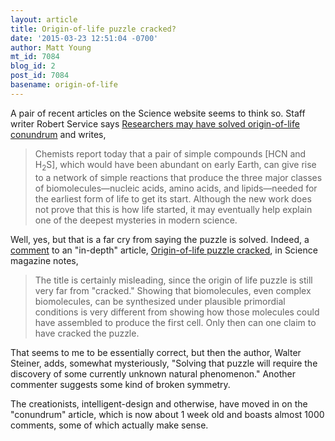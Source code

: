 ```yaml
---
layout: article
title: Origin-of-life puzzle cracked?
date: '2015-03-23 12:51:04 -0700'
author: Matt Young
mt_id: 7084
blog_id: 2
post_id: 7084
basename: origin-of-life
---
```

A pair of recent articles on the Science website seems to think so. Staff writer Robert Service says [Researchers may have solved origin-of-life conundrum](http://news.sciencemag.org/biology/2015/03/researchers-may-have-solved-origin-life-conundrum) and writes,


> Chemists report today that a pair of simple compounds \[HCN and H<sub>2</sub>S\], which would have been abundant on early Earth, can give rise to a network of simple reactions that produce the three major classes of biomolecules&mdash;nucleic acids, amino acids, and lipids&mdash;needed for the earliest form of life to get its start. Although the new work does not prove that this is how life started, it may eventually help explain one of the deepest mysteries in modern science.


Well, yes, but that is a far cry from saying the puzzle is solved. Indeed, a [comment](http://comments.sciencemag.org/content/10.1126/science.347.6228.1298) to an "in-depth" article, [Origin-of-life puzzle cracked](http://www.sciencemag.org/content/347/6228/1298.full), in Science magazine notes,


> The title is certainly misleading, since the origin of life puzzle is still very far from "cracked." Showing that biomolecules, even complex biomolecules, can be synthesized under plausible primordial conditions is very different from showing how those molecules could have assembled to produce the first cell. Only then can one claim to have cracked the puzzle.


That seems to me to be essentially correct, but then the author, Walter Steiner, adds, somewhat mysteriously, "Solving that puzzle will require the discovery of some currently unknown natural phenomenon." Another commenter suggests some kind of broken symmetry.

The creationists, intelligent-design and otherwise, have moved in on the "conundrum" article, which is now about 1 week old and boasts almost 1000 comments, some of which actually make sense.
